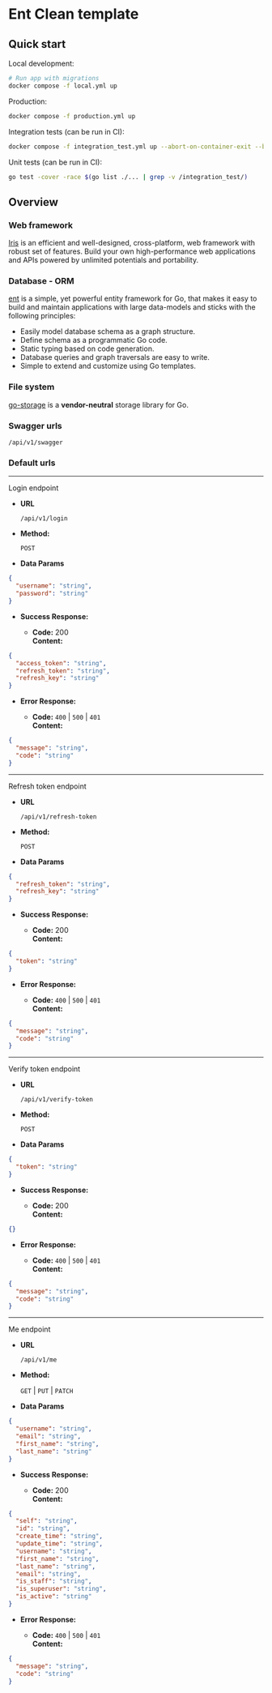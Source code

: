 # Ent Clean template

## Quick start
Local development:
```sh
# Run app with migrations
docker compose -f local.yml up
```

Production:
```sh
docker compose -f production.yml up
```

Integration tests (can be run in CI):
```sh
docker compose -f integration_test.yml up --abort-on-container-exit --build --exit-code-from http_v1_integration
```

Unit tests (can be run in CI):
```sh
go test -cover -race $(go list ./... | grep -v /integration_test/)
```

## Overview

### Web framework
[Iris](https://www.iris-go.com/) is an efficient and well-designed, cross-platform, web framework with robust set of features. Build your own high-performance web applications and APIs powered by unlimited potentials and portability.

### Database - ORM
[ent](https://entgo.io/docs/getting-started/) is a simple, yet powerful entity framework for Go, that makes it easy to build and maintain applications with large data-models and sticks with the following principles:

-   Easily model database schema as a graph structure.
-   Define schema as a programmatic Go code.
-   Static typing based on code generation.
-   Database queries and graph traversals are easy to write.
-   Simple to extend and customize using Go templates.


### File system
[go-storage](https://github.com/beyondstorage/go-storage) is a **vendor-neutral** storage library for Go.

### Swagger urls

```
/api/v1/swagger
```

### Default urls

----
Login endpoint

* **URL**

  `/api/v1/login`

* **Method:**

  `POST`

* **Data Params**

```json
{
  "username": "string",
  "password": "string"
}
```

* **Success Response:**
  
  * **Code:** 200 <br />
    **Content:** 
```json
{
  "access_token": "string",
  "refresh_token": "string",
  "refresh_key": "string"
}
```

* **Error Response:**

  * **Code:** `400` | `500` | `401` <br />
    **Content:** 
```json
{
  "message": "string",
  "code": "string"
}
```

----
Refresh token endpoint

* **URL**

  `/api/v1/refresh-token`

* **Method:**

  `POST`

* **Data Params**

```json
{
  "refresh_token": "string",
  "refresh_key": "string"
}
```

* **Success Response:**
  
  * **Code:** 200 <br />
    **Content:** 
```json
{
  "token": "string"
}
```

* **Error Response:**

  * **Code:** `400` | `500` | `401` <br />
    **Content:** 
```json
{
  "message": "string",
  "code": "string"
}
```

----
Verify token endpoint

* **URL**

  `/api/v1/verify-token`

* **Method:**

  `POST`

* **Data Params**

```json
{
  "token": "string"
}
```

* **Success Response:**
  
  * **Code:** 200 <br />
    **Content:** 
```json
{}
```

* **Error Response:**

  * **Code:** `400` | `500` | `401` <br />
    **Content:** 
```json
{
  "message": "string",
  "code": "string"
}
```

----
Me endpoint

* **URL**

  `/api/v1/me`

* **Method:**

  `GET` | `PUT` | `PATCH`

* **Data Params**

```json
{
  "username": "string",
  "email": "string",
  "first_name": "string",
  "last_name": "string"
}
```

* **Success Response:**
  
  * **Code:** 200 <br />
    **Content:** 
```json
{
  "self": "string",
  "id": "string",
  "create_time": "string",
  "update_time": "string",
  "username": "string",
  "first_name": "string",
  "last_name": "string",
  "email": "string",
  "is_staff": "string",
  "is_superuser": "string",
  "is_active": "string"
}
```

* **Error Response:**

  * **Code:** `400` | `500` | `401` <br />
    **Content:** 
```json
{
  "message": "string",
  "code": "string"
}
```

